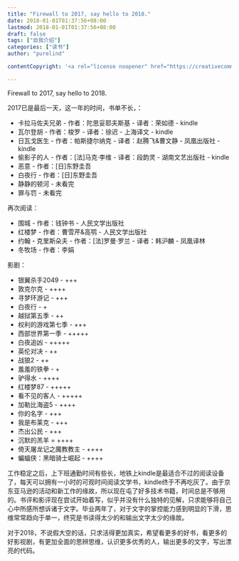 ```yaml
---
title: "Firewall to 2017, say hello to 2018."
date: 2018-01-01T01:37:56+08:00
lastmod: 2018-01-01T01:37:56+08:00
draft: false
tags: ["自我介绍"]
categories: ["读书"]
author: "purelind"

contentCopyright: '<a rel="license noopener" href="https://creativecommons.org/licenses/by-nc-nd/4.0/" target="_blank">Creative Commons Attribution-ShareAlike License</a>'

---
```


Firewall to 2017, say hello to 2018.

2017已是最后一天，这一年的时间，书单不长，：

* 卡拉马佐夫兄弟 - 作者：陀思妥耶夫斯基 - 译者：荣如德 -  kindle
* 瓦尔登胡 - 作者：梭罗 - 译者：徐迟 - 上海译文 - kindle
* 日瓦戈医生 - 作者：帕斯捷尔纳克 - 译者：赵腾飞&曹文静 - 凤凰出版社 - kindle
* 偷影子的人  - 作者：[法]马克·李维 - 译者：段韵灵 - 湖南文艺出版社 - kindle
* 恶意 - 作者：[日]东野圭吾
* 白夜行 - 作者：[日]东野圭吾
* 静静的顿河 - 未看完
* 罪与罚 - 未看完

再次阅读：

* 围城 - 作者：钱钟书 - 人民文学出版社
* 红楼梦 - 作者：曹雪芹&高鹗 - 人民文学出版社
* 约翰・克里斯朵夫 - 作者：[法]罗曼·罗兰 - 译者：韩沪麟 - 凤凰译林
* 冬牧场 - 作者：李娟

影剧：

* 银翼杀手2049 - +++
* 敦克尔克 - ++++
* 寻梦环游记 - +++
* 白夜行 - +
* 越狱第五季 - ++
* 权利的游戏第七季 - +++
* 西部世界第一季 - +++++
* 白夜追凶 - +++++
* 英伦对决 - ++
* 战狼2 - ++
* 羞羞的铁拳 - +
* 驴得水 - ++++
* 红楼梦87 - +++++
* 看不见的客人 - +++++
* 加勒比海盗5 - ++++
* 你的名字 - +++
* 我是布莱克 - +++
* 杰出公民 - +++
* 沉默的羔羊 = ++++
* 倚天屠龙记之魔教教主 - ++++
* 蝙蝠侠：黑暗骑士崛起 - ++++

工作稳定之后，上下班通勤时间有些长，地铁上kindle是最适合不过的阅读设备了，每天可以拥有一小时的可观时间阅读文学书，kindle终于不再吃灰了。由于京东亚马逊的活动和新工作的缘故，所以现在屯了好多技术书籍，时间总是不够用的。书评和影评现在尝试开始着写，似乎并没有什么独特的见解，只求能够将自己心中所感所想诉诸于文字。毕业两年了，对于文字的掌控能力感到明显的下滑，思维常常趋向于单一，终究是书读得太少的和输出文字太少的缘故。

对于2018，不说假大空的话，只求活得更加真实，希望看更多的好书，看更多的好影视剧，有更加全面的思辨思维，认识更多优秀的人，输出更多的文字，写出漂亮的代码。

